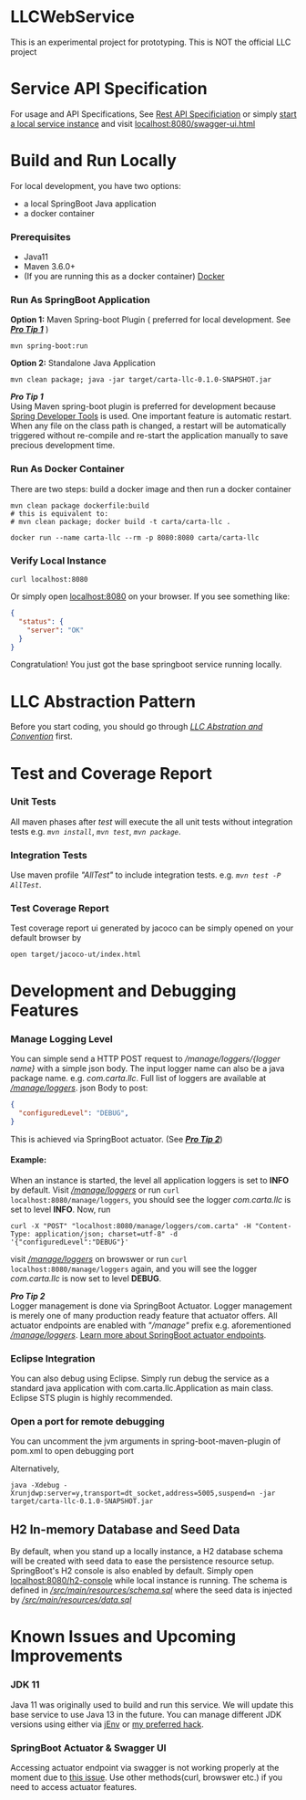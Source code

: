 # LLCWebService
This is an experimental project for prototyping. This is NOT the official LLC project

# Service API Specification
For usage and API Specifications, See [Rest API Specificiation](docs/REST_API_SPEC.md) or simply [start a local service instance](#run-locally) and visit [localhost:8080/swagger-ui.html](http://localhost:8080/swagger-ui.html)

# <a name="run-locally">Build and Run Locally</a>
For local development, you have two options:
- a local SpringBoot Java application
- a docker container

### Prerequisites
- Java11
- Maven 3.6.0+
- (If you are running this as a docker container) [Docker](https://runnable.com/docker/install-docker-on-macos)

### Run As SpringBoot Application
**Option 1:** Maven Spring-boot Plugin ( preferred for local development. See **_[Pro Tip 1](#pro-tip-1)_** )
```
mvn spring-boot:run
```
**Option 2:** Standalone Java Application
```
mvn clean package; java -jar target/carta-llc-0.1.0-SNAPSHOT.jar
```

**_<span style="color:pink"><a name="pro-tip-1">Pro Tip 1</a><br/></span>_**
Using Maven spring-boot plugin is preferred for development because [Spring Developer Tools](https://docs.spring.io/spring-boot/docs/current/reference/html/using-boot-devtools.html) is used. One important feature is automatic restart. When any file on the class path is changed, a restart will be automatically triggered without re-compile and re-start the application manually to save precious development time.

### Run As Docker Container
There are two steps: build a docker image and then run a docker container

```shell
mvn clean package dockerfile:build
# this is equivalent to:
# mvn clean package; docker build -t carta/carta-llc .

docker run --name carta-llc --rm -p 8080:8080 carta/carta-llc
```

### Verify Local Instance
```shell
curl localhost:8080
```
Or simply open [localhost:8080](localhost:8080) on your browser.
If you see something like:
```json
{
  "status": {
    "server": "OK"
  }
}
```

Congratulation! You just got the base springboot service running locally.

# LLC Abstraction Pattern
Before you start coding, you should go through _[LLC Abstration and Convention](/docs/LLC_ABSTRACTION.md)_ first. 

# Test and Coverage Report

### Unit Tests
All maven phases after _test_ will execute the all unit tests without integration tests e.g. _`mvn install`_, _`mvn test`_, _`mvn package`_.

### Integration Tests
Use maven profile _"AllTest"_ to include integration tests. e.g. _`mvn test -P AllTest`_.

### Test Coverage Report
Test coverage report ui generated by jacoco can be simply opened on your default browser by
```shell
open target/jacoco-ut/index.html
```

# Development and Debugging Features
### Manage Logging Level
You can simple send a HTTP POST request to _/manage/loggers/{logger name}_ with a simple json body.
The input logger name can also be a java package name. e.g. _com.carta.llc_. Full list of loggers are available at _[/manage/loggers](localhost:8080/manage/loggers)_.
json Body to post:
```json
{
  "configuredLevel": "DEBUG",
}
```
This is achieved via SpringBoot actuator. (See **_[Pro Tip 2](#pro-tip-2)_**)
#### Example:
When an instance is started, the level all application loggers is set to **INFO** by default.
Visit _[/manage/loggers](localhost:8080/manage/loggers)_ or run `curl localhost:8080/manage/loggers`, you should see the logger _com.carta.llc_ is set to level **INFO**.
Now, run
```shell
curl -X "POST" "localhost:8080/manage/loggers/com.carta" -H "Content-Type: application/json; charset=utf-8" -d '{"configuredLevel":"DEBUG"}'
```
visit _[/manage/loggers](localhost:8080/manage/loggers)_ on browswer or run `curl localhost:8080/manage/loggers` again, and you will see the logger _com.carta.llc_ is now set to level **DEBUG**.

**_<span style="color:pink"><a name="pro-tip-2">Pro Tip 2</a><br/></span>_**
Logger management is done via SpringBoot Actuator. Logger management is merely one of many production ready feature that actuator offers. All actuator endpoints are enabled with _"/manage"_ prefix e.g. aforementioned _[/manage/loggers](localhost:8080/manage/loggers)_. [Learn more about SpringBoot actuator endpoints](https://docs.spring.io/spring-boot/docs/current/reference/html/production-ready-endpoints.html).

### Eclipse Integration
You can also debug using Eclipse. Simply run debug the service as a standard java application with com.carta.llc.Application as main class. Eclipse STS plugin is highly recommended.

### Open a port for remote debugging
You can uncomment the jvm arguments in spring-boot-maven-plugin of pom.xml to open debugging port

Alternatively,
```shell
java -Xdebug -Xrunjdwp:server=y,transport=dt_socket,address=5005,suspend=n -jar target/carta-llc-0.1.0-SNAPSHOT.jar
```

## H2 In-memory Database and Seed Data
By default, when you stand up a locally instance, a H2 database schema will be created with seed data to ease the persistence resource setup.
SpringBoot's H2 console is also enabled by default. Simply open [localhost:8080/h2-console](localhost:8080/h2-console) while local instance is running.
The schema is defined in _[/src/main/resources/schema.sql](/src/main/resources/schema.sql)_ where the seed data is injected by _[/src/main/resources/data.sql](/src/main/resources/data.sql)_

# Known Issues and Upcoming Improvements
### JDK 11
Java 11 was originally used to build and run this service. We will update this base service to use Java 13 in the future. You can manage different JDK versions using either via [jEnv](http://www.jenv.be/) or [my preferred hack](docs/ManageMultipleJavas.md).

### SpringBoot Actuator & Swagger UI
Accessing actuator endpoint via swagger is not working properly at the moment due to [this issue](https://github.com/springfox/springfox/issues/2390). Use other methods(curl, browswer etc.) if you need to access actuator features.
